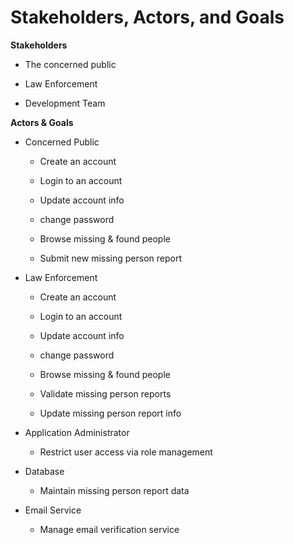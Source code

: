 # Stakeholders, Actors, and Goals  
  
**Stakeholders**

-   The concerned public

-   Law Enforcement

-   Development Team

**Actors & Goals**

-   Concerned Public

    -   Create an account

    -   Login to an account

    -   Update account info

    -   change password

    -   Browse missing & found people

    -   Submit new missing person report

-   Law Enforcement

    -   Create an account

    -   Login to an account

    -   Update account info

    -   change password

    -   Browse missing & found people

    -   Validate missing person reports

    -   Update missing person report info

-   Application Administrator

    -   Restrict user access via role management

-   Database

    -   Maintain missing person report data

-   Email Service

    -   Manage email verification service
